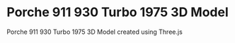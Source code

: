 Porche 911 930 Turbo 1975 3D Model
==================================  

Porche 911 930 Turbo 1975 3D Model created using Three.js
